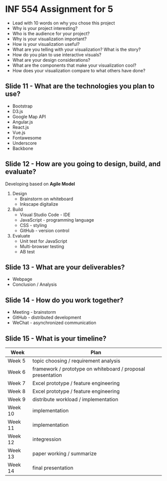 # INF 554 Assignment for 5

- Lead with 10 words on why you chose this project
- Why is your project interesting?
- Who is the audience for your project?
- Why is your visualization important?
- How is your visualization useful?
- What are you telling with your visualization? What is the story?
- How do you plan to use interactive visuals?
- What are your design considerations?
- What are the components that make your visualization cool?
- How does your visualization compare to what others have done?
## Slide 11 - What are the technologies you plan to use?
- Bootstrap
- D3.js
- Google Map API
- Angular.js
- React.js
- Vue.js
- Fontawesome
- Underscore
- Backbone

## Slide 12 - How are you going to design, build, and evaluate?
Developing based on **Agile Model**
1. Design
    - Brainstorm on whiteboard
    - Inkscape digitalize
2. Build
    - Visual Studio Code - IDE
    - JavaScript - programming language
    - CSS - styling
    - GitHub - version control
3. Evaluate 
    - Unit test for JavaScript
    - Multi-browser testing
    - AB test
## Slide 13 - What are your deliverables?
- Webpage
- Conclusion / Analysis

## Slide 14 - How do you work together?
- Meeting - brainstorm
- GitHub - distributed development
- WeChat - asynchronized communication

## Slide 15 - What is your timeline?
**Week** | **Plan**
--- | ---
Week 5 | topic choosing / requirement analysis 
Week 6 | framework / prototype on whiteboard / proposal presentation
Week 7 | Excel prototype / feature engineering
Week 8 | Excel prototype / feature engineering
Week 9 | distribute workload / implementation
Week 10 | implementation
Week 11 | implementation
Week 12 | integression 
Week 13 | paper working / summarize
Week 14 | final presentation
